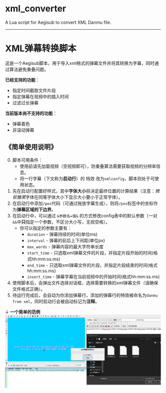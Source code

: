 # xml_converter
A Lua script for Aegisub to convert XML Danmu file. 

---

# XML弹幕转换脚本
这是一个Aegisub脚本，用于导入xml格式的弹幕文件并将其转换为字幕，同时通过算法避免重叠问题。

**已经支持的功能**：
- 指定时间截取文件片段
- 指定弹幕在视频中的插入时间
- 过滤过长弹幕

**当前版本尚不支持的功能**：
- 弹幕着色
- 非滚动弹幕

## 《简单使用说明》

0. 脚本可用条件：
    - 使用前请先加载视频（空视频即可），防重叠算法需要获取视频的分辨率信息。
    - 将一行字幕（下文称为**启动行**）的 特效 改为`xmlconfig`，脚本则处于可使用状态。
1. 先在启动行配置好样式，其中**字体大小**将决定最终位置的计算结果（注意：*微软雅黑*字体在同等字体大小下显示大小要小于正常字体）。
2. 在启动行中添加`/pos`代码（可通过拖放字幕生成），则将`/pos`标签中的坐标作为**弹幕区域的下边界**。
3. 在启动行中，可以通过 `&参数名=值&` 的方式修改config表中的默认参数（一对`&&`中**只**指定一个参数，不区分大小写，无视空格）。
    - 你可以指定的参数主要有：
        - `duration` - 弹幕持续的时间(单位ms)
        - `interval` - 弹幕的前后上下间距(单位px)
        - `max_words` - 弹幕内容的最大字符串长度
        - `start_time` - 只选取xml弹幕文件的片段，并指定片段开始的时间(格式hh:mm:ss.ms)
        - `end_time` - 只选取xml弹幕文件的片段，并指定片段结束的时间(格式hh:mm:ss.ms)
        - `insert_time` - 弹幕字幕在当前视频中的开始时间(格式hh:mm:ss.ms)
5. 使用脚本后，会弹出文件选择对话框，选择需要转换的xml弹幕文件（请确保文件格式正确）。
6. 待运行完成后，会自动为你添加弹幕行，添加的弹幕行的特效被命名为`danmu from xml`，同时启动行会被自动标记为**注释**。

↓ **一个简单的范例**
![范例](https://github.com/muhz9786/xml_converter/blob/main/Example.png)
